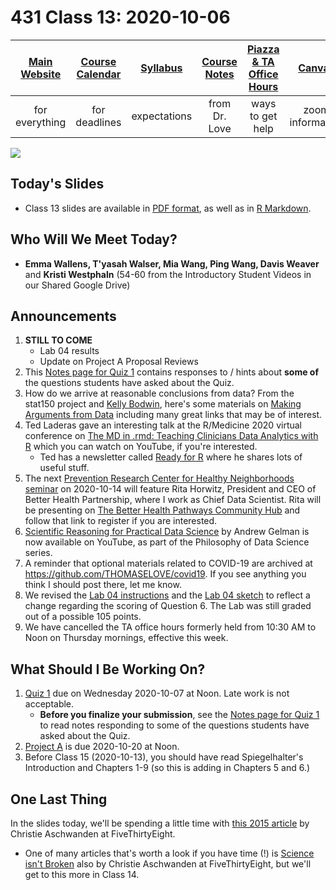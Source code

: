 # 431 Class 13: 2020-10-06

[Main Website](https://thomaselove.github.io/431/) | [Course Calendar](https://thomaselove.github.io/431/calendar.html) | [Syllabus](https://thomaselove.github.io/431-2020-syllabus/) | [Course Notes](https://thomaselove.github.io/431-notes/) | [Piazza & TA Office Hours](https://thomaselove.github.io/431/contact.html) | [Canvas](https://canvas.case.edu) | [Data and Code](https://thomaselove.github.io/431/data_index.html)
:-----------: | :--------------: | :----------: | :---------: | :-------------: | :-----------: | :------------:
for everything | for deadlines | expectations | from Dr. Love | ways to get help | zoom information | for downloads

![](https://github.com/THOMASELOVE/431-2020/blob/master/classes/class13/images/gelfand.png)

## Today's Slides

- Class 13 slides are available in [PDF format](https://github.com/THOMASELOVE/431-2020/blob/master/classes/class13/431_class-13-slides_2020.pdf), as well as in [R Markdown](https://github.com/THOMASELOVE/431-2020/blob/master/classes/class13/431_class-13-slides_2020.Rmd).

## Who Will We Meet Today?

- **Emma Wallens, T'yasah Walser, Mia Wang, Ping Wang, Davis Weaver** and **Kristi Westphaln** (54-60 from the Introductory Student Videos in our Shared Google Drive)

## Announcements

1. **STILL TO COME**
    - Lab 04 results
    - Update on Project A Proposal Reviews
2. This [Notes page for Quiz 1](https://github.com/THOMASELOVE/431-2020/blob/master/quizzes/quiz1/notes.md) contains responses to / hints about **some of** the questions students have asked about the Quiz.
3. How do we arrive at reasonable conclusions from data? From the stat150 project and [Kelly Bodwin](https://twitter.com/kellybodwin), here's some materials on [Making Arguments from Data](https://stat150.blog/post/01-evidence/) including many great links that may be of interest.
4. Ted Laderas gave an interesting talk at the R/Medicine 2020 virtual conference on [The MD in .rmd: Teaching Clinicians Data Analytics with R](https://www.youtube.com/watch?v=AexI0lZ7J-o) which you can watch on YouTube, if you're interested.
    - Ted has a newsletter called [Ready for R](https://tinyletter.com/ready4r/archive) where he shares lots of useful stuff.
5. The next [Prevention Research Center for Healthy Neighborhoods seminar](http://www.prchn.org/seminar) on 2020-10-14 will feature Rita Horwitz, President and CEO of Better Health Partnership, where I work as Chief Data Scientist. Rita will be presenting on [The Better Health Pathways Community Hub](https://cwru.zoom.us/webinar/register/WN_GtO_UX54QESF73sEfjEpgA) and follow that link to register if you are interested.
6. [Scientific Reasoning for Practical Data Science](https://www.youtube.com/watch?v=R6mq5Esjzfw) by Andrew Gelman is now available on YouTube, as part of the Philosophy of Data Science series.
7. A reminder that optional materials related to COVID-19 are archived at https://github.com/THOMASELOVE/covid19. If you see anything you think I should post there, let me know.
8. We revised the [Lab 04 instructions](https://github.com/THOMASELOVE/431-2020/blob/master/labs/lab04/lab04.md) and the [Lab 04 sketch](https://github.com/THOMASELOVE/431-2020/blob/master/labs/lab04) to reflect a change regarding the scoring of Question 6. The Lab was still graded out of a possible 105 points.
9. We have cancelled the TA office hours formerly held from 10:30 AM to Noon on Thursday mornings, effective this week. 

## What Should I Be Working On?

1. [Quiz 1](https://github.com/THOMASELOVE/431-2020/blob/master/quizzes/quiz1/quiz1.md) due on Wednesday 2020-10-07 at Noon. Late work is not acceptable.
    - **Before you finalize your submission**, see the [Notes page for Quiz 1](https://github.com/THOMASELOVE/431-2020/blob/master/quizzes/quiz1/notes.md) to read notes responding to some of the questions students have asked about the Quiz.
2. [Project A](https://thomaselove.github.io/431-2020-projectA/) is due 2020-10-20 at Noon.
3. Before Class 15 (2020-10-13), you should have read Spiegelhalter's Introduction and Chapters 1-9 (so this is adding in Chapters 5 and 6.)

## One Last Thing

In the slides today, we'll be spending a little time with [this 2015 article](https://fivethirtyeight.com/features/not-even-scientists-can-easily-explain-p-values/) by Christie Aschwanden at FiveThirtyEight.

- One of many articles that's worth a look if you have time (!) is [Science isn't Broken](https://fivethirtyeight.com/features/science-isnt-broken/) also by Christie Aschwanden at FiveThirtyEight, but we'll get to this more in Class 14.

